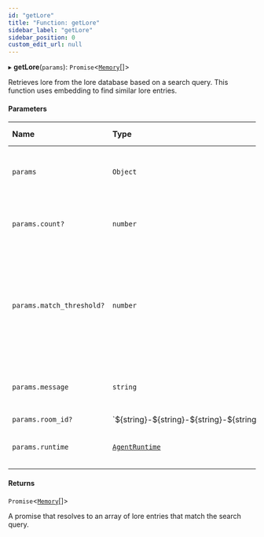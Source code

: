 ```yaml
---
id: "getLore"
title: "Function: getLore"
sidebar_label: "getLore"
sidebar_position: 0
custom_edit_url: null
---
```


▸ **getLore**(`params`): `Promise`\<[`Memory`](../interfaces/Memory.md)[]\>

Retrieves lore from the lore database based on a search query. This function uses embedding to find similar lore entries.

#### Parameters

| Name                      | Type                                                       | Default value | Description                                                                                 |
| :------------------------ | :--------------------------------------------------------- | :------------ | :------------------------------------------------------------------------------------------ |
| `params`                  | `Object`                                                   | `undefined`   | The parameters for retrieving lore.                                                         |
| `params.count?`           | `number`                                                   | `undefined`   | The maximum number of lore entries to retrieve.                                             |
| `params.match_threshold?` | `number`                                                   | `undefined`   | The similarity threshold for matching lore entries, lower values mean more strict matching. |
| `params.message`          | `string`                                                   | `undefined`   | The search query message to find relevant lore.                                             |
| `params.room_id?`         | \`$\{string}-$\{string}-$\{string}-$\{string}-$\{string}\` | `zeroUuid`    | -                                                                                           |
| `params.runtime`          | [`AgentRuntime`](../classes/AgentRuntime.md)               | `undefined`   | The runtime environment of the agent.                                                       |

#### Returns

`Promise`\<[`Memory`](../interfaces/Memory.md)[]\>

A promise that resolves to an array of lore entries that match the search query.
